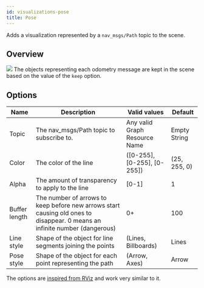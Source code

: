 ```yaml
---
id: visualizations-pose
title: Pose
---
```


Adds a visualization represented by a `nav_msgs/Path` topic to the scene.

## Overview

![](/img/viz/viz-pose.png)
The objects representing each odometry message are kept in the scene based on the value of the `keep` option.

## Options

Name | Description | Valid values | Default  
--- | --- | --- | ---
Topic | The nav_msgs/Path topic to subscribe to. | Any valid Graph Resource Name | Empty String  
Color | The color of the line | (\[0-255], \[0-255], \[0-255]) | (25, 255, 0)  
Alpha | The amount of transparency to apply to the line | \[0-1] | 1  
Buffer length | The number of arrows to keep before new arrows start causing old ones to disappear. 0 means an infinite number (dangerous) | 0+ | 100   
Line style | Shape of the object for line segments joining the points | (Lines, Billboards) | Lines  
Pose style | Shape of the object for each point representing the path | (Arrow, Axes) | Arrow  

The options are [inspired from RViz](http://wiki.ros.org/rviz/DisplayTypes/Pose) and work very similar to it.
